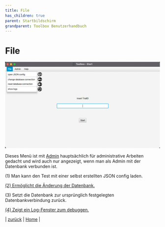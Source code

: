 ```yaml
---
title: File
has_children: true
parent: Startbildschirm
grandparent: Toolbox Benutzerhandbuch
---
```

# File

![Home-File](resources/index.png)

Dieses Menü ist mit [Admin](../admin.md) hauptsächlich für administrative Arbeiten gedacht und wird auch nur angezeigt, wenn man als Admin mit der Datenbank verbunden ist.

(1) Man kann den Test mit einer selbst erstellten JSON config laden.

[(2) Ermöglicht die Änderung der Datenbank.](change-database.md)

(3) Setzt die Datenbank zur ursprünglich festgelegten Datenbankverbindung zurück.

[(4) Zeigt ein Log-Fenster zum debuggen.](log.md)

| [zurück](../index.md) | [Home](../../toolbox.md) |
